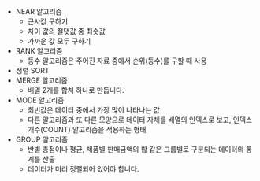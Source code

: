 - NEAR 알고리즘
	- 근사값 구하기
	- 차이 값의 절댓값 중 최솟값
	- 가까운 값 모두 구하기
- RANK 알고리즘
	- 등수 알고리즘은 주어진 자료 중에서 순위(등수)를 구할 때 사용
- 정렬 SORT
- MERGE 알고리즘
	- 배열 2개를 합쳐 하나로 만듭니다.
- MODE 알고리즘
	- 최빈값은 데이터 중에서 가장 많이 나타나는 값
	- 다른 알고리즘과 또 다른 모양으로 데이터 자체를 배열의 인덱스로 보고, 인덱스 개수(COUNT) 알고리즘을 적용하는 형태
- GROUP 알고리즘
	- 반별 총점이나 평균, 제품별 판매금액의 합 같은 그룹별로 구분되는 데이터의 통계를 산출
	- 데이터가 미리 정렬되어 있어야 합니다.